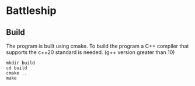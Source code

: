 # Battleship

## Build

The program is built using cmake.
To build the program a C++ compiler that supports the c++20 standard is needed. (g++ version greater than 10)

```
mkdir build
cd build
cmake ..
make
```